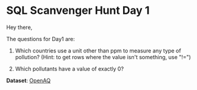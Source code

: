 # SQL Scanvenger Hunt Day 1

Hey there,

The questions for Day1 are:

1. Which countries use a unit other than ppm to measure any type of pollution? (Hint: to get rows where the value isn't something, use "!=")

2. Which pollutants have a value of exactly 0?

**Dataset**: [OpenAQ](https://www.kaggle.com/open-aq/openaq)